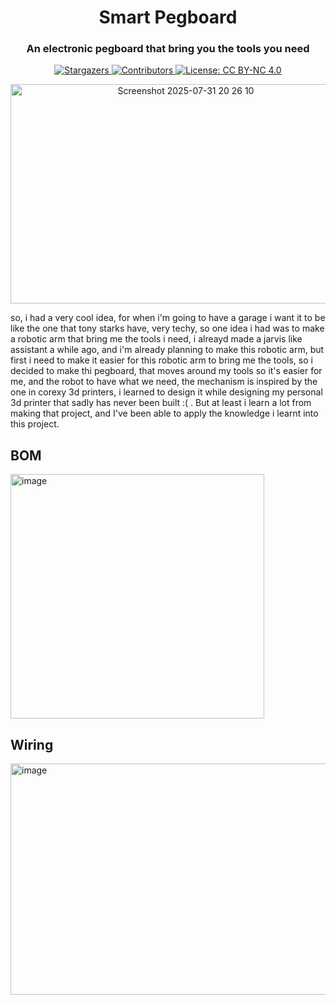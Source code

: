 <h1 align="center">Smart Pegboard</h1>
<h3 align="center">An electronic pegboard that bring you the tools you need</h3>
<p align="center">
  <a href="https://github.com/RayaneGuebre/Automatic-Watering-System/stargazers">
    <img src="https://img.shields.io/github/stars/RayaneGuebre/Smart-Pegboard" alt="Stargazers">
  </a>
  <a href="https://github.com/RayaneGuebre/Automatic-Watering-System/graphs/contributors">
    <img src="https://img.shields.io/github/contributors/RayaneGuebre/Smart-Pegboard" alt="Contributors">
  </a>
  <a href="https://creativecommons.org/licenses/by-nc/4.0/">
    <img src="https://img.shields.io/badge/License-CC_BY--NC_4.0-lightgrey.svg" alt="License: CC BY-NC 4.0">
  </a>
</p>

<p align="center">
  <img width="545" height="351" alt="Screenshot 2025-07-31 20 26 10" src="https://github.com/user-attachments/assets/6b77132e-96d2-4b8a-a401-96547e4d8046" />

</p>


so, i had a very cool idea, for when i'm going to have a garage i want it to be like the one that tony starks have, very techy, so one idea i had was to make a robotic arm that bring me the tools i need, i alreayd made a jarvis like assistant a while ago, and i'm already planning to make this robotic arm, but first i need to make it easier for this robotic arm to bring me the tools, so i decided to make thi pegboard, that moves around my tools so it's easier for me, and the robot to have what we need, the mechanism is inspired by the one in corexy 3d printers, i learned to design it while designing my personal 3d printer that sadly has never been built :( . But at least i learn a lot from making that project, and I've been able to apply the knowledge i learnt into this project.


## BOM
<img width="406" height="391" alt="image" src="https://github.com/user-attachments/assets/08fcec67-ec57-4369-bc0e-5c29a2eb98a5" />





## Wiring
<img width="516" height="370" alt="image" src="https://github.com/user-attachments/assets/651ba7e7-b5a0-4357-b00a-e6f5f8620804" />
